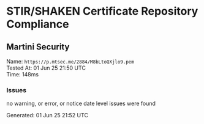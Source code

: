 # STIR/SHAKEN Certificate Repository Compliance

## Martini Security

Name: `https://p.mtsec.me/2884/M8bLtoQXjlo9.pem`\
Tested At: 01 Jun 25 21:50 UTC\
Time: 148ms

### Issues

no warning, or error, or notice date level issues were found

Generated: 01 Jun 25 21:52 UTC